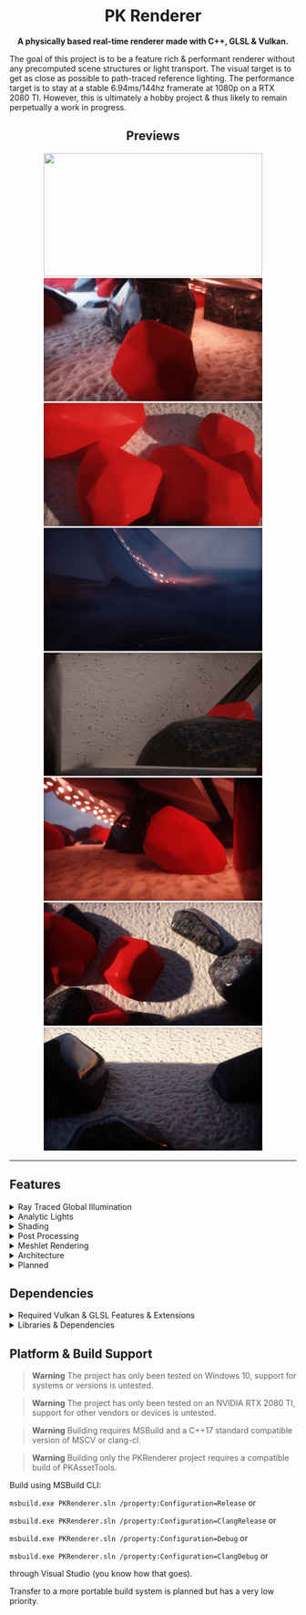 <div align="center">

# PK Renderer

**A physically based real-time renderer made with C++, GLSL & Vulkan.**
</div>

The goal of this project is to be a feature rich & performant renderer without any precomputed scene structures or light transport. 
The visual target is to get as close as possible to path-traced reference lighting.
The performance target is to stay at a stable 6.94ms/144hz framerate at 1080p on a RTX 2080 TI.
However, this is ultimately a hobby project & thus likely to remain perpetually a work in progress.

<div align="center">
  
## Previews

</div>

<p align="center">
  <img src="T_Preview_01.gif" height="216" width="384">
  <img src="T_Preview_02.jpg" height="216" width="384">
  <img src="T_Preview_03.jpg" height="216" width="384">
  <img src="T_Preview_04.jpg" height="216" width="384">
  <img src="T_Preview_05.jpg" height="216" width="384">
  <img src="T_Preview_06.jpg" height="216" width="384">
  <img src="T_Preview_07.jpg" height="216" width="384">
  <img src="T_Preview_08.jpg" height="216" width="384">
</p>

--- 

## Features

<details>
  <summary>Ray Traced Global Illumination</summary>

- Screen space radiance cache (for ray traced radiance).
- Voxel cone traced world space radiance cache.
- Basic ReSTIR for diffuse hits.
- Recurrent blur denoiser.
- Volumetrics integration.
- Rough specular approximation from diffuse SH1.
- Async TLAS & BLAS builds.

</details>

<details>
  <summary>Analytic Lights</summary>
  
  - Spot, point & directional lights.
  - Spherical area light estimation for all types.
  - Poisson PCF shadow filtering.
  - PCSS shadow filtering for directional lights.
  - [Bend screen space shadows.](https://www.bendstudio.com/blog/inside-bend-screen-space-shadows/)
  - Directional shadow cascades.
  - Clustered forward rendering.
  
</details>


<details>
  <summary>Shading</summary>

  - PBR BxDF
    - Chan Diffuse term
    - GGX normal distribution term.
    - Smith GGX correlated visibility term.
    - Hanrahan Krueger sub surface term.
    - Clear coat support.
    - Sheen support.
  - PBR volumetric fog.
  - Octahedron mapped GGX HDR IBL (used for rt & sky).
  - Spherical harmonics convolution from from IBL (for volumetrics).
  - GBuffers (normals, roughness, min/max/avg hierarchical depth).
  
</details>

<details>
  <summary>Post Processing</summary>

  - Temporal antialiasing.
  - HDR bloom.
  - Luminance histogram based auto exposure.
  - Bokeh depth of field & auto focus.
  - GT Uchimura tone mapping.
  - Color grading.
  - Film grain.
  - Vignette.
  
</details>

<details>
  <summary>Meshlet Rendering</summary>
  
  - 16 byte vertex packing.
    - unorm 16 xyz vertex position relative to submesh aabb.
    - r4g4b4 color
    - tangent sign 1 bit
    - half2 texcoord
    - 10r10b10g2a quaternion.
  - task shader cone culling.
  - task shader frustum culling.
  - global virtual buffers for all geometry resources.
  - dynamically batched draw calls.
  - material batching.
    - all material properties in a single buffer.
    - shader specific property layout & offset to property buffer.

</details>

<details>
  <summary>Architecture</summary>

  - Vulkan 1.3 rendering backend.
  - Async compute & transfer queues.
  - Multiple buffering.
  - Automatic resource barrier management.
  - Entity component system.
  - Custom compressed mesh & shader formats.
  - Asset hot reloading
  - Console command interface.
  
</details>

<details>
  <summary>Planned</summary>

- geometry lods.
- skinned geometry.
- GPU culling.
- SH probe based world space radiance cache.
- GPU particle engine.
- DX12 backend (unlikely... cant do async ray trace afaik).
- Serialized scene representation.
  
</details>

## Dependencies

<details>

<summary>Required Vulkan & GLSL Features & Extensions</summary>

<br/>

```
Vulkan Version 1.3
SPRIV Version 1.6

GLSL Extensions:
- GL_EXT_shader_explicit_arithmetic_types
- GL_EXT_nonuniform_qualifier
- GL_ARB_shader_viewport_layer_array
- GL_EXT_ray_tracing
- GL_KHR_shader_subgroup_ballot
- GL_EXT_control_flow_attributes
- GL_KHR_shader_subgroup_ballot
- GL_KHR_shader_subgroup_arithmetic
- GL_KHR_shader_subgroup_shuffle
- GL_KHR_shader_subgroup_vote
- GL_EXT_ray_tracing_position_fetch
- GL_EXT_mesh_shader

Validation layers:
- VK_LAYER_KHRONOS_validation

Instance Extensions:
- VK_EXT_debug_utils
- VK_KHR_get_physical_device_properties2

Device Extensions:
- VK_KHR_surface
- VK_KHR_win32_surface
- VK_KHR_swapchain
- VK_KHR_deferred_host_operations
- VK_KHR_acceleration_structure
- VK_KHR_ray_tracing_pipeline
- VK_KHR_ray_query
- VK_EXT_conservative_rasterization
- VK_KHR_ray_tracing_position_fetch
- VK_EXT_mesh_shader
- VK_KHR_fragment_shading_rate

Physical Device Requirements:
- alphaToOne
- shaderImageGatherExtended
- sparseBinding
- sparseResidencyBuffer
- samplerAnisotropy
- multiViewport
- shaderSampledImageArrayDynamicIndexing
- shaderUniformBufferArrayDynamicIndexing
- shaderFloat64
- shaderInt16
- shaderInt64
- imageCubeArray
- fragmentStoresAndAtomics
- multiDrawIndirect
- storageBuffer16BitAccess
- uniformAndStorageBuffer16BitAccess
- storagePushConstant16
- shaderUniformBufferArrayNonUniformIndexing
- shaderSampledImageArrayNonUniformIndexing
- runtimeDescriptorArray
- descriptorBindingVariableDescriptorCount
- descriptorBindingPartiallyBound
- scalarBlockLayout
- shaderFloat16
- shaderInt8
- shaderOutputViewportIndex
- shaderOutputLayer
- bufferDeviceAddress
- timelineSemaphore
- hostQueryReset
- accelerationStructure
- rayTracingPipeline
- rayQuery
- maintenance4
- rayTracingPositionFetch
- taskShader
- meshShader
- multiviewMeshShader
- primitiveFragmentShadingRateMeshShader
- pipelineFragmentShadingRate
```

</details>

<details>

<summary>Libraries & Dependencies</summary>

- [PKAssetTools](https://github.com/konstatoivanen/PKAssetTools)
- [KTX](https://github.com/KhronosGroup/KTX-Software)
- [rapidyaml](https://github.com/biojppm/rapidyaml/tree/master)
- [GLFW](https://www.glfw.org/)
- [GLM](https://github.com/g-truc/glm)
- [mikktspace](http://www.mikktspace.com/)
- [VMA](https://github.com/GPUOpen-LibrariesAndSDKs/VulkanMemoryAllocator)

</details>

## Platform & Build Support

> **Warning**
> The project has only been tested on Windows 10, support for systems or versions is untested.

> **Warning**
> The project has only been tested on an NVIDIA RTX 2080 TI, support for other vendors or devices is untested.

> **Warning**
> Building requires MSBuild and a C++17 standard compatible version of MSCV or clang-cl.

> **Warning**
> Building only the PKRenderer project requires a compatible build of PKAssetTools.

Build using MSBuild CLI:

`msbuild.exe PKRenderer.sln /property:Configuration=Release`  or

`msbuild.exe PKRenderer.sln /property:Configuration=ClangRelease`  or

`msbuild.exe PKRenderer.sln /property:Configuration=Debug` or

`msbuild.exe PKRenderer.sln /property:Configuration=ClangDebug` or

through Visual Studio (you know how that goes).

Transfer to a more portable build system is planned but has a very low priority.
